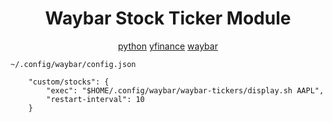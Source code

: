 <div align="center">

# Waybar Stock Ticker Module

[python](http://python.org)
[yfinance](https://github.com/ranaroussi/yfinance)
[waybar](https://github.com/Alexays/Waybar)
</div>

`~/.config/waybar/config.json`
```vim
    "custom/stocks": {
        "exec": "$HOME/.config/waybar/waybar-tickers/display.sh AAPL",
        "restart-interval": 10
    }
```
